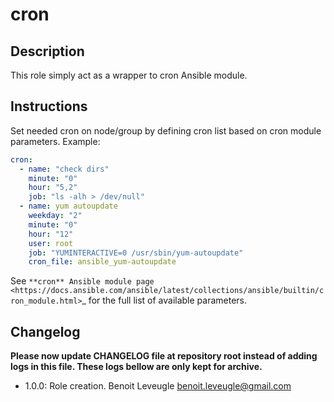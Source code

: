# cron

## Description

This role simply act as a wrapper to cron Ansible module.

## Instructions

Set needed cron on node/group by defining cron list based on cron module parameters. Example:

```yaml
cron:
  - name: "check dirs"
    minute: "0"
    hour: "5,2"
    job: "ls -alh > /dev/null"
  - name: yum autoupdate
    weekday: "2"
    minute: "0"
    hour: "12"
    user: root
    job: "YUMINTERACTIVE=0 /usr/sbin/yum-autoupdate"
    cron_file: ansible_yum-autoupdate
```

See `**cron** Ansible module page <https://docs.ansible.com/ansible/latest/collections/ansible/builtin/cron_module.html>`_
for the full list of available parameters.

## Changelog

**Please now update CHANGELOG file at repository root instead of adding logs in this file.
These logs bellow are only kept for archive.**

* 1.0.0: Role creation. Benoit Leveugle <benoit.leveugle@gmail.com>
